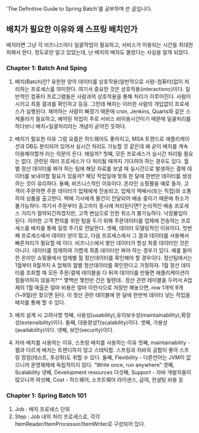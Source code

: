'The Definitive Guide to Spring Batch'를 공부하며 쓴 글입니다.

## 배치가 필요한 이유와 왜 스프링 배치인가
배치라면 그냥 각 비즈니스마다 일괄작업이 필요하고, 서비스가 이용되는 시간을 최대한 피해서 한다. 정도로만 알고 있었는데, 난 배치의 배자도 몰랐다는 사실을 알게 되었다.

### Chapter 1: Batch And Sping
1. 배치(Batch)란?
유한한 양의 데이터를 상호작용(일반적으로 사람-컴퓨터)없이 처리하는 프로세스를 의미한다. 여기서 중요한 것은 상호작용(interactionc)이다. 일반적인 컴퓨터 프로그램들은 사람과의 상호작용을 통해 처리가 이루어진다. 사람이 시키고 최종 결과를 확인하고 등등. 그런데 배치는 이러한 사람의 개입없이 프로세스가 실행된다. 제어하는 사람이 빠졌기 때문에 cron, Jenkins, Quarts와 같은 스케줄러가 필요하고, 예약된 작업이 주로 서비스 비이용시간이기 때문에 일괄처리를 하다보니 배치=일괄처리라는 개념이 굳어진 듯하다.

2. 배치가 필요한 이유
그럼 요즘은 하드웨어도 좋아지고, MSA 트렌드로 애플리케이션과 DB도 분리되어 있어서 실시간 처리도 가능할 것 같은데 왜 굳이 배치를 계속 이용해야할까 라는 의문이 든다. 왜일까?
첫째, 모든 프로세스가 실시간 처리될 필요는 없다. 관련된 여러 프로세스가 다 처리될 때까지 기다려야 하는 경우도 있다. 월별 정산 데이터를 봐야 하는 팀에 해당 자료를 보낼 때 실시간으로 발생하는 결제 데이터를 보내야할 필요가 있을까? 해당 작업일에 맞춰 한 달에 한번만 데이터를 생성하는 것이 유리하다.
둘째, 비즈니스적인 이유이다. 온라인 쇼핑몰을 예로 들자. 고객이 주문하면 주문 데이터가 업체에게 전송되고, 업체가 택배사(또는 직접)와 소통하여 상품을 출고한다. 택배 기사에게 물건이 전달되어 배송 중이기 때문에 취소가 불가능하다. 여기서 주문부터 출고까지 동시에 처리된다면? 논리적인 배송 프로세스 거리가 절약되긴하겠지만, 고객 변심으로 인한 취소가 불가능하다. 낙장불입이 된다. 이러한 고객 편의를 위한 텀을 두기 위해 주문데이터를 업체에 전송하는 프로세스를 배치를 통해 일정 주기로 전달한다.
셋째, 데이터 모델링적인 이유이다. 첫번째 프로세스에서 데이터 양이 많고, 다음 프로세스에서 그 결과 데이터를 사용해서 빠른처리가 필요할 때 이다. 비즈니스에서 쌓인 데이터가 항상 최종 데이터인 것은 아니다. 데이터를 정제하여 가볍게 최종 데이터만 봐야 하는 경우가 있다. 예를 들어 한 온라인 쇼핑몰에서 업체별 월 정산데이터를 확인해야 할 경우이다. 정산팀에서는 1월부터 9월까지 A 업체의 월별 정산데이터를 확인한다고 가정하자. 1월 정산 데이터를 조회할 때 모든 주문/결제 테이블을 다 뒤져 데이터를 만들면 애플리케이션이 힘들어하지 않을까?^^ 몇백만 몇천만 건은 될텐데.. 정산 관련 테이블을 두어서 A업체의 1월 매출은 얼마 비용은 얼마 이런식으로 저장만 해놓으면, row 1개씩 9개(1~9월)만 찾으면 된다. 이 정산 관련 테이블에 한 달에 한번씩 데이터 넣는 작업을 배치를 통해 할 수 있다.

3. 배치 설계 시 고려사항
첫째, 사용성(usability),유지보수성(maintainability),확장성(extensibility)이다.
둘째, 대용량성?(scalability)이다.
셋째, 가용성(availability)이다.
넷째, 보안(security)이다.

4. 자바 배치를 사용하는 이유, 스프링 배치를 사용하는 이유
첫째, maintainability  - 웹과 다르게 배치는 트렌디하지 않고 스태틱함. 스프링과 자바의 궁합이 좋아 스프링 장점(테스트, 추상화)도 취할 수 있다.
둘째, Flexibility - 다른언어는 JVM이 없으니까 운영체제에 독립적이지 않다. “Write once, run anywhere”
셋째, Scalability
넷째, Development resources
다섯째, Support - 자바 개발자들이 많으니까
여섯째, Cost - 하드웨어, 소프트웨어 라이센스, 급여, 컨설팅 비용 등

### Chapter 1: Spring Batch 101
1. Job : 배치 프로세스 단위
2. Step : Job 내의 처리 프로세스로, 각각 ItemReader/ItemProcessor/ItemWriter로 구성되어 있다.
